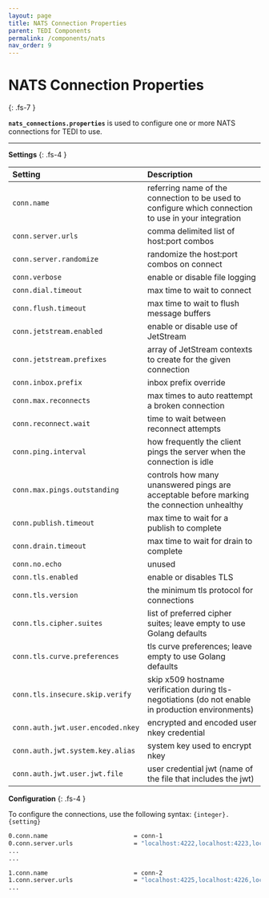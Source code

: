 ```yaml
---
layout: page
title: NATS Connection Properties
parent: TEDI Components
permalink: /components/nats
nav_order: 9
---
```


# NATS Connection Properties
{: .fs-7 }

**`nats_connections.properties`** is used to configure one or more NATS connections for TEDI to use.

---

**Settings**
{: .fs-4 }


| **Setting**                    | **Description**          |
|:------------------------------|:--------------------------|
| `conn.name`                       | referring name of the connection to be used to configure which connection to use in your integration |
| `conn.server.urls`                | comma delimited list of host:port combos |
| `conn.server.randomize`           | randomize the host:port combos on connect |
| `conn.verbose`                    | enable or disable file logging |
| `conn.dial.timeout`               | max time to wait to connect |
| `conn.flush.timeout`              | max time to wait to flush message buffers |
| `conn.jetstream.enabled`          | enable or disable use of JetStream |
| `conn.jetstream.prefixes`         | array of  JetStream contexts to create for the given connection |
| `conn.inbox.prefix`               | inbox prefix override |
| `conn.max.reconnects`             | max times to auto reattempt a broken connection |
| `conn.reconnect.wait`             | time to wait between reconnect attempts |
| `conn.ping.interval`              | how frequently the client pings the server when the connection is idle |
| `conn.max.pings.outstanding`      | controls how many unanswered pings are acceptable before marking the connection unhealthy |
| `conn.publish.timeout`            | max time to wait for a publish to complete|
| `conn.drain.timeout `             | max time to wait for drain to complete |
| `conn.no.echo`                    | unused |
| `conn.tls.enabled`                | enable or disables TLS |
| `conn.tls.version`                | the minimum tls protocol for connections|
| `conn.tls.cipher.suites`          | list of preferred cipher suites; leave empty to use Golang defaults |
| `conn.tls.curve.preferences`      | tls curve preferences;  leave empty to use Golang defaults |
| `conn.tls.insecure.skip.verify`   | skip x509 hostname verification during tls-negotiations (do not enable in production environments)|
| `conn.auth.jwt.user.encoded.nkey` | encrypted and encoded user nkey credential |
| `conn.auth.jwt.system.key.alias`  | system key used to encrypt nkey |
| `conn.auth.jwt.user.jwt.file`     | user credential jwt (name of the file that includes the jwt)|

**Configuration**
{: .fs-4 }

To configure the connections, use the following syntax: `{integer}.{setting}`

```sh
0.conn.name                        = conn-1
0.conn.server.urls                 = "localhost:4222,localhost:4223,localhost:4224"
...
...

1.conn.name                        = conn-2
1.conn.server.urls                 = "localhost:4225,localhost:4226,localhost:4227"
...
```